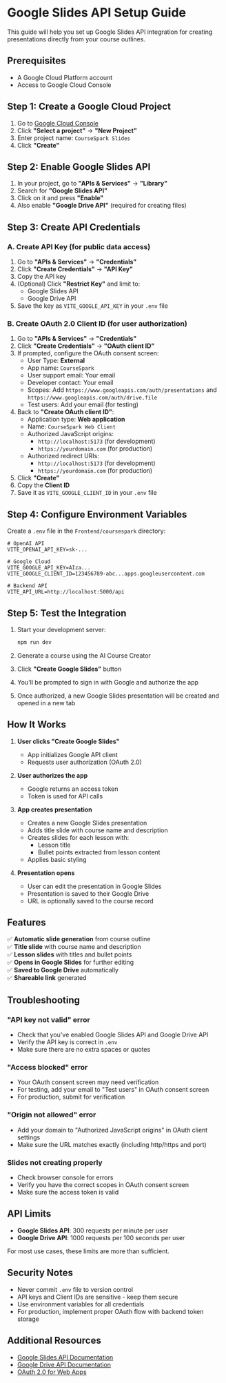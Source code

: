 # Google Slides API Setup Guide

This guide will help you set up Google Slides API integration for creating presentations directly from your course outlines.

## Prerequisites

- A Google Cloud Platform account
- Access to Google Cloud Console

## Step 1: Create a Google Cloud Project

1. Go to [Google Cloud Console](https://console.cloud.google.com/)
2. Click **"Select a project"** → **"New Project"**
3. Enter project name: `CourseSpark Slides`
4. Click **"Create"**

## Step 2: Enable Google Slides API

1. In your project, go to **"APIs & Services"** → **"Library"**
2. Search for **"Google Slides API"**
3. Click on it and press **"Enable"**
4. Also enable **"Google Drive API"** (required for creating files)

## Step 3: Create API Credentials

### A. Create API Key (for public data access)

1. Go to **"APIs & Services"** → **"Credentials"**
2. Click **"Create Credentials"** → **"API Key"**
3. Copy the API key
4. (Optional) Click **"Restrict Key"** and limit to:
   - Google Slides API
   - Google Drive API
5. Save the key as `VITE_GOOGLE_API_KEY` in your `.env` file

### B. Create OAuth 2.0 Client ID (for user authorization)

1. Go to **"APIs & Services"** → **"Credentials"**
2. Click **"Create Credentials"** → **"OAuth client ID"**
3. If prompted, configure the OAuth consent screen:
   - User Type: **External**
   - App name: `CourseSpark`
   - User support email: Your email
   - Developer contact: Your email
   - Scopes: Add `https://www.googleapis.com/auth/presentations` and `https://www.googleapis.com/auth/drive.file`
   - Test users: Add your email (for testing)
4. Back to **"Create OAuth client ID"**:
   - Application type: **Web application**
   - Name: `CourseSpark Web Client`
   - Authorized JavaScript origins:
     - `http://localhost:5173` (for development)
     - `https://yourdomain.com` (for production)
   - Authorized redirect URIs:
     - `http://localhost:5173` (for development)
     - `https://yourdomain.com` (for production)
5. Click **"Create"**
6. Copy the **Client ID**
7. Save it as `VITE_GOOGLE_CLIENT_ID` in your `.env` file

## Step 4: Configure Environment Variables

Create a `.env` file in the `Frontend/coursespark` directory:

```env
# OpenAI API
VITE_OPENAI_API_KEY=sk-...

# Google Cloud
VITE_GOOGLE_API_KEY=AIza...
VITE_GOOGLE_CLIENT_ID=123456789-abc...apps.googleusercontent.com

# Backend API
VITE_API_URL=http://localhost:5000/api
```

## Step 5: Test the Integration

1. Start your development server:
   ```bash
   npm run dev
   ```

2. Generate a course using the AI Course Creator

3. Click **"Create Google Slides"** button

4. You'll be prompted to sign in with Google and authorize the app

5. Once authorized, a new Google Slides presentation will be created and opened in a new tab

## How It Works

1. **User clicks "Create Google Slides"**
   - App initializes Google API client
   - Requests user authorization (OAuth 2.0)

2. **User authorizes the app**
   - Google returns an access token
   - Token is used for API calls

3. **App creates presentation**
   - Creates a new Google Slides presentation
   - Adds title slide with course name and description
   - Creates slides for each lesson with:
     - Lesson title
     - Bullet points extracted from lesson content
   - Applies basic styling

4. **Presentation opens**
   - User can edit the presentation in Google Slides
   - Presentation is saved to their Google Drive
   - URL is optionally saved to the course record

## Features

✅ **Automatic slide generation** from course outline  
✅ **Title slide** with course name and description  
✅ **Lesson slides** with titles and bullet points  
✅ **Opens in Google Slides** for further editing  
✅ **Saved to Google Drive** automatically  
✅ **Shareable link** generated  

## Troubleshooting

### "API key not valid" error
- Check that you've enabled Google Slides API and Google Drive API
- Verify the API key is correct in `.env`
- Make sure there are no extra spaces or quotes

### "Access blocked" error
- Your OAuth consent screen may need verification
- For testing, add your email to "Test users" in OAuth consent screen
- For production, submit for verification

### "Origin not allowed" error
- Add your domain to "Authorized JavaScript origins" in OAuth client settings
- Make sure the URL matches exactly (including http/https and port)

### Slides not creating properly
- Check browser console for errors
- Verify you have the correct scopes in OAuth consent screen
- Make sure the access token is valid

## API Limits

- **Google Slides API**: 300 requests per minute per user
- **Google Drive API**: 1000 requests per 100 seconds per user

For most use cases, these limits are more than sufficient.

## Security Notes

- Never commit `.env` file to version control
- API keys and Client IDs are sensitive - keep them secure
- Use environment variables for all credentials
- For production, implement proper OAuth flow with backend token storage

## Additional Resources

- [Google Slides API Documentation](https://developers.google.com/slides/api)
- [Google Drive API Documentation](https://developers.google.com/drive/api)
- [OAuth 2.0 for Web Apps](https://developers.google.com/identity/protocols/oauth2/javascript-implicit-flow)
